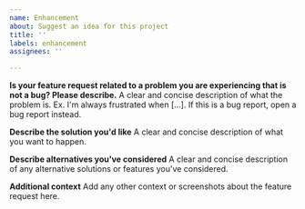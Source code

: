 ```yaml
---
name: Enhancement
about: Suggest an idea for this project
title: ''
labels: enhancement
assignees: ''

---
```


**Is your feature request related to a problem you are experiencing that is not a bug? Please describe.**
A clear and concise description of what the problem is. Ex. I'm always frustrated when [...]. If this is a bug report, open a bug report instead.

**Describe the solution you'd like**
A clear and concise description of what you want to happen.

**Describe alternatives you've considered**
A clear and concise description of any alternative solutions or features you've considered.

**Additional context**
Add any other context or screenshots about the feature request here.
